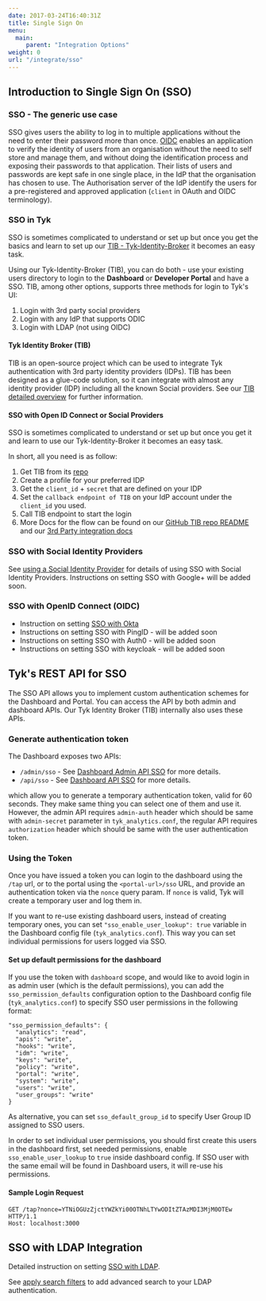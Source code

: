 ```yaml
---
date: 2017-03-24T16:40:31Z
title: Single Sign On
menu:
  main:
     parent: "Integration Options"
weight: 0
url: "/integrate/sso"
---
```



## <a name="intro"></a>Introduction to Single Sign On (SSO)

### SSO - The generic use case
SSO gives users the ability to log in to multiple applications without the need to enter their password more than once.
[OIDC](/docs/advanced-configuration/integrate/api-auth-mode/open-id-connect/) enables an application to verify the identity of users from an organisation without the need to self store and manage them, and without doing the identification process and exposing their passwords to that application. Their lists of users and passwords are kept safe in one single place, in the IdP that the organisation has chosen to use. The Authorisation server of the IdP identify the users for a pre-registered and approved application (`client` in OAuth and OIDC terminology).


### SSO in Tyk
SSO is sometimes complicated to understand or set up but once you get the basics and learn to set up our [TIB - Tyk-Identity-Broker](/docs/integrate/3rd-party-identity-providers/#a-name-tib-a-tyk-identity-broker-tib-overview) it becomes an easy task.

Using our Tyk-Identity-Broker (TIB), you can do both - use your existing users directory to login to the **Dashboard** or **Developer Portal** and have a SSO. TIB, among other options, supports three methods for login to Tyk's UI:

1. Login with 3rd party social providers
2. Login with any IdP that supports ODIC
3. Login with LDAP (not using OIDC)

#### Tyk Identity Broker (TIB)
TIB is an open-source project which can be used to integrate Tyk authentication with 3rd party identity providers (IDPs). TIB has been designed as a glue-code solution, so it can integrate with almost any identity provider (IDP) including all the known Social providers.
See our [TIB detailed overview](https://tyk.io/docs/integrate/3rd-party-identity-providers/#a-name-tib-a-tyk-identity-broker-tib-overview) for further information.


#### <a name="oidc"></a> SSO with Open ID Connect or Social Providers
SSO is sometimes complicated to understand or set up but once you get it and learn to use our Tyk-Identity-Broker it becomes an easy task.

In short, all you need is as follow:

1. Get TIB from its [repo](https://github.com/TykTechnologies/tyk-identity-broker)
2. Create a profile for your preferred IDP
3. Get the `client_id` + `secret` that are defined on your IDP
4. Set the `callback endpoint of TIB` on your IdP account under the `client_id` you used.
5. Call TIB endpoint to start the login
5. More Docs for the flow can be found on our [GitHub TIB repo README](https://github.com/TykTechnologies/tyk-identity-broker) and our [3rd Party integration docs](/docs/integrate/3rd-party-identity-providers/)


### <a name="identity-providers"></a>SSO with Social Identity Providers
See [using a Social Identity Provider](/docs/integrate/sso/#a-name-identity-providers-a-sso-with-social-identity-providers) for details of using SSO with Social Identity Providers.
Instructions on setting SSO with Google+ will be added soon.

### <a name="openid-connect"></a> SSO with OpenID Connect (OIDC)
- Instruction on setting [SSO with Okta](/docs/advanced-configuration/integrate/sso/dashboard-login-okta-tib/)
- Instructions on setting SSO with PingID   - will be added soon
- Instructions on setting SSO with Auth0    - will be added soon
- Instructions on setting SSO with keycloak - will be added soon

## <a name="tyk-dashboard"></a> Tyk's REST API for SSO

The SSO API allows you to implement custom authentication schemes for the Dashboard and Portal. You can access the API by both admin and dashboard APIs.
Our Tyk Identity Broker (TIB) internally also uses these APIs.

### Generate authentication token

The Dashboard exposes two APIs:

- `/admin/sso` - See [Dashboard Admin API SSO](/docs/dashboard-admin-api/sso/) for more details.
- `/api/sso` -  See [Dashboard API SSO](/docs/tyk-dashboard-api/sso/) for more details.

which allow you to generate a temporary authentication token, valid for 60 seconds. They make same thing you can select one of them and use it.
However, the admin API requires `admin-auth` header which should be same with `admin-secret` parameter in `tyk_analytics.conf`, the regular API requires `authorization` header which should be same with the user authentication token.  

### Using the Token

Once you have issued a token you can login to the dashboard using the `/tap` url, or to the portal using the `<portal-url>/sso` URL, and provide an authentication token via the `nonce` query param.
If `nonce` is valid, Tyk will create a temporary user and log them in. 

If you want to re-use existing dashboard users, instead of creating temporary ones, you can set `"sso_enable_user_lookup": true` variable in the Dashboard config file (`tyk_analytics.conf`). This way you can set individual permissions for users logged via SSO.

#### Set up default permissions for the dashboard
If you use the token with `dashboard` scope, and would like to avoid login in as admin user (which is the default permissions), you can add the `sso_permission_defaults` configuration option to the Dashboard config file (`tyk_analytics.conf`) to specify SSO user permissions in the following format:

```
"sso_permission_defaults": {
  "analytics": "read",
  "apis": "write",
  "hooks": "write",
  "idm": "write",
  "keys": "write",
  "policy": "write",
  "portal": "write",
  "system": "write",
  "users": "write",
  "user_groups": "write"
}
```

As alternative, you can set `sso_default_group_id` to specify User Group ID assigned to SSO users.

In order to set individual user permissions, you should first create this users in the dashboard first, set needed permissions, enable `sso_enable_user_lookup` to `true` inside dashboard config. If SSO user with the same email will be found in Dashboard users, it will re-use his permissions. 

#### Sample Login Request

```{.copyWrapper}
GET /tap?nonce=YTNiOGUzZjctYWZkYi00OTNhLTYwODItZTAzMDI3MjM0OTEw HTTP/1.1
Host: localhost:3000    
```


## <a name="ldap"></a>SSO with LDAP Integration
Detailed instruction on setting [SSO with LDAP](/docs/advanced-configuration/integrate/sso/dashboard-login-ldap-tib/).

See [apply search filters](/docs/integrate/3rd-party-identity-providers/ldap/#a-name-ldap-search-a-using-advanced-ldap-search) to add advanced search to your LDAP authentication.
